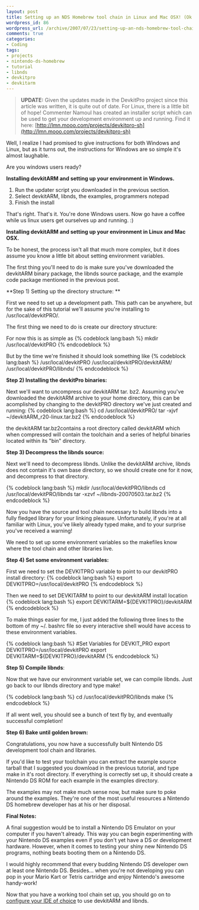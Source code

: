 ```yaml
--- 
layout: post
title: Setting up an NDS Homebrew tool chain in Linux and Mac OSX! (Ok... Windows too...)
wordpress_id: 86
wordpress_url: /archive/2007/07/23/setting-up-an-nds-homebrew-tool-chain-in-linux-and-mac-osx-ok-windows-too/
comments: true
categories: 
- Coding
tags: 
- projects
- nintendo-ds-homebrew
- tutorial
- libnds
- devkitpro
- devkitarm
---
```


> **UPDATE:** Given the updates made in the DevkitPro project since this article was written, it is quite out of date. For Linux, there is a little bit of hope! Commenter Namoul has created an installer script which can be used to get your development environment up and running. Find it here: [http://lmn.mooo.com/projects/devkitpro-sh](http://lmn.mooo.com/projects/devkitpro-sh)

Well, I realize I had promised to give instructions for both Windows and Linux, but as it turns out, the instructions for Windows are so simple it's almost laughable. 

Are you windows users ready?

**Installing devkitARM and setting up your environment in Windows.**
1. Run the updater script you downloaded in the previous section.
2. Select devkitARM, libnds, the examples, programmers notepad
3. Finish the install

That's right. That's it. You're done Windows users. Now go have a coffee while us linux users get ourselves up and running. :)

**Installing devkitARM and setting up your environment in Linux and Mac OSX.**

To be honest, the process isn't all that much more complex, but it does assume you know a little bit about setting environment variables. 

The first thing you'll need to do is make sure you've downloaded the devkitARM binary package, the libnds source package, and the example code package mentioned in the previous post.

**Step 1) Setting up the directory structure: **

First we need to set up a development path. This path can be anywhere, but for the sake of this tutorial we'll assume you're installing to /usr/local/devkitPRO/. 

The first thing we need to do is create our directory structure:

For now this is as simple as
{% codeblock lang:bash %}
    mkdir /usr/local/devkitPRO
{% endcodeblock %}

But by the time we're finished it should look something like
{% codeblock lang:bash %}
    /usr/local/devkitPRO
    /usr/local/devkitPRO/devkitARM/
    /usr/local/devkitPRO/libnds/
{% endcodeblock %}

**Step 2) Installing the devkitPro binaries:**

Next we'll want to uncompress our devkitARM tar. bz2. Assuming you've downloaded the devkitARM archive to your home directory, this can be acomplished by changing to the devkitPRO directory we've just created and running:
{% codeblock lang:bash %}
    cd /usr/local/devkitPRO/
    tar -xjvf ~/devkitARM_r20-linux.tar.bz2
{% endcodeblock %}

the devkitARM tar.bz2contains a root directory called devkitARM which when compressed will contain the toolchain and a series of helpful binaries located within its "bin" directory.

**Step 3) Decompress the libnds source:**

Next we'll need to decompress libnds. Unlike the devkitARM archive, libnds does not contain it's own base directory, so we should create one for it now, and decompress to that directory.

{% codeblock lang:bash %}
    mkdir /usr/local/devkitPRO/libnds
    cd /usr/local/devkitPRO/libnds
    tar -xzvf ~/libnds-20070503.tar.bz2
{% endcodeblock %}

Now you have the source and tool chain necessary to build libnds into a fully fledged library for your linking pleasure. Unfortunately, if you're at all familiar with Linux, you've likely already typed make, and to your surprise you've received a warning!

We need to set up some environment variables so the makefiles know where the tool chain and other libraries live.

**Step 4) Set some environment variables:**

First we need to set the DEVKITPRO variable to point to our devkitPRO install directory:
{% codeblock lang:bash %}
    export DEVKITPRO=/usr/local/devkitPRO
{% endcodeblock %}

Then we need to set DEVKITARM to point to our devkitARM install location
{% codeblock lang:bash %}
    export DEVKITARM=${DEVKITPRO}/devkitARM
{% endcodeblock %}

To make things easier for me, I just added the following three lines to the bottom of my ~/. bashrc file so every interactive shell would have access to these environment variables.

{% codeblock lang:bash %}
    #Set Variables for DEVKIT_PRO
    export DEVKITPRO=/usr/local/devkitPRO
    export DEVKITARM=${DEVKITPRO}/devkitARM
{% endcodeblock %}

**Step 5) Compile libnds**:

Now that we have our environment variable set, we can compile libnds. 
Just go back to our libnds directory and type make!

{% codeblock lang:bash %}
    cd /usr/local/devkitPRO/libnds
    make
{% endcodeblock %}

If all went well, you should see a bunch of text fly by, and eventually successful completion!

**Step 6) Bake until golden brown:**

Congratulations, you now have a successfully built Nintendo DS development tool chain and libraries. 

If you'd like to test your toolchain you can extract the example source tarball that I suggested you download in the previous tutorial, and type make in it's root directory. If everything is correctly set up, it should create a Nintendo DS ROM for each example in the examples directory. 

The examples may not make much sense now, but make sure to poke around the examples. They're one of the most useful resources a Nintendo DS homebrew developer has at his or her disposal.

**Final Notes:**

A final suggestion would be to install a Nintendo DS Emulator on your computer if you haven't already. This way you can begin experimenting with your Nintendo DS examples even if you don't yet have a DS or development hardware. However, when it comes to testing your shiny new Nintendo DS programs, nothing beats booting them on a Nintendo DS. 

I would highly recommend that every budding Nintendo DS developer own at least one Nintendo DS. Besides... when you're not developing you can pop in your Mario Kart or Tetris cartridge and enjoy Nintendo's awesome handy-work!

Now that you have a working tool chain set up, you should go on to [configure your IDE of choice](/archive/2007/07/10/so-you-want-to-make-nintendo-ds-homebrew/ "Tutorial index with links to setting up devkitARM and libnds for various IDEs.") to use devkitARM and libnds.
